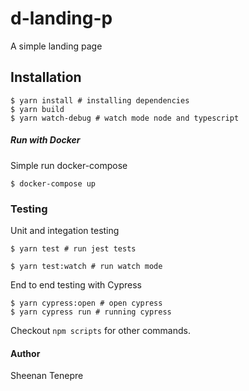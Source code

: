 # d-landing-p
A simple landing page

## Installation

```
$ yarn install # installing dependencies
$ yarn build
$ yarn watch-debug # watch mode node and typescript
```

##### Run with Docker
Simple run docker-compose
```
$ docker-compose up
```

### Testing

Unit and integation testing
```
$ yarn test # run jest tests

$ yarn test:watch # run watch mode
```

End to end testing with Cypress
```
$ yarn cypress:open # open cypress
$ yarn cypress run # running cypress
```

Checkout `npm scripts` for other commands.

#### Author
Sheenan Tenepre
